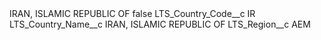 <?xml version="1.0" encoding="UTF-8"?>
<CustomMetadata xmlns="http://soap.sforce.com/2006/04/metadata" xmlns:xsi="http://www.w3.org/2001/XMLSchema-instance" xmlns:xsd="http://www.w3.org/2001/XMLSchema">
    <label>IRAN, ISLAMIC REPUBLIC OF</label>
    <protected>false</protected>
    <values>
        <field>LTS_Country_Code__c</field>
        <value xsi:type="xsd:string">IR</value>
    </values>
    <values>
        <field>LTS_Country_Name__c</field>
        <value xsi:type="xsd:string">IRAN, ISLAMIC REPUBLIC OF</value>
    </values>
    <values>
        <field>LTS_Region__c</field>
        <value xsi:type="xsd:string">AEM</value>
    </values>
</CustomMetadata>
